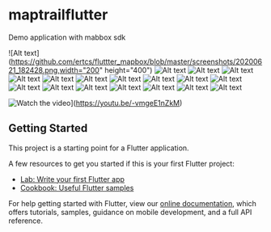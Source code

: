 # maptrailflutter

Demo application with mabbox sdk

 
![Alt text](https://github.com/ertcs/fluttter_mapbox/blob/master/screenshots/20200621_182428.png,width="200" height="400")
![Alt text](https://github.com/ertcs/fluttter_mapbox/blob/master/screenshots/20200621_182437.png)
![Alt text](https://github.com/ertcs/fluttter_mapbox/blob/master/screenshots/20200621_182445.png)
![Alt text](https://github.com/ertcs/fluttter_mapbox/blob/master/screenshots/20200621_182452.png)
![Alt text](https://github.com/ertcs/fluttter_mapbox/blob/master/screenshots/20200621_182459.png)
![Alt text](https://github.com/ertcs/fluttter_mapbox/blob/master/screenshots/20200621_182508.png)
![Alt text](https://github.com/ertcs/fluttter_mapbox/blob/master/screenshots/20200621_182115.png)
![Alt text](https://github.com/ertcs/fluttter_mapbox/blob/master/screenshots/20200621_182525.png)
![Alt text](https://github.com/ertcs/fluttter_mapbox/blob/master/screenshots/20200621_182536.png)
![Alt text](https://github.com/ertcs/fluttter_mapbox/blob/master/screenshots/20200621_182545.png)
![Alt text](https://github.com/ertcs/fluttter_mapbox/blob/master/screenshots/20200621_182556.png)
![Alt text](https://github.com/ertcs/fluttter_mapbox/blob/master/screenshots/20200621_182604.png)
![Alt text](https://github.com/ertcs/fluttter_mapbox/blob/master/screenshots/20200621_182613.png)
![Alt text](https://github.com/ertcs/fluttter_mapbox/blob/master/screenshots/20200621_182624.png)
![Alt text](https://github.com/ertcs/fluttter_mapbox/blob/master/screenshots/20200621_182629.png)
![Alt text](https://github.com/ertcs/fluttter_mapbox/blob/master/screenshots/20200621_182643.png)
![Alt text](https://github.com/ertcs/fluttter_mapbox/blob/master/screenshots/20200621_182713.png)
![Alt text](https://github.com/ertcs/fluttter_mapbox/blob/master/screenshots/20200621_182724.png)

![Watch the video](http://img.youtube.com/vi/-vmgeE1nZkM/maxresdefault.jpg)](https://youtu.be/-vmgeE1nZkM)


## Getting Started

This project is a starting point for a Flutter application.

A few resources to get you started if this is your first Flutter project:

- [Lab: Write your first Flutter app](https://flutter.dev/docs/get-started/codelab)
- [Cookbook: Useful Flutter samples](https://flutter.dev/docs/cookbook)

For help getting started with Flutter, view our
[online documentation](https://flutter.dev/docs), which offers tutorials,
samples, guidance on mobile development, and a full API reference.
